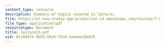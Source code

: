 ```yaml
---
content_type: resource
description: Summary of topics covered in lecture.
file: https://ol-ocw-studio-app-production.s3.amazonaws.com/courses/7-03-genetics-fall-2004/01c6d4759b5356c875c0eaeaee10e835_lecture23.pdf
file_type: application/pdf
resourcetype: Document
title: lecture23.pdf
uid: 01c6d475-9b53-56c8-75c0-eaeaee10e835
---
```

